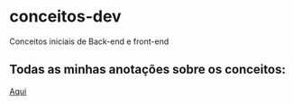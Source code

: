 # conceitos-dev
Conceitos iniciais de Back-end e front-end

## Todas as minhas anotações sobre os conceitos:
[Aqui](https://www.notion.so/Anota-es-sobre-cada-V-deo-f2ad3b20014f4c8287e8f60ef3f04164)
